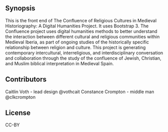 ## Synopsis

This is the front end of The Confluence of Religious Cultures in
Medieval Historiography: A Digital Humanities Project. It uses Bootstrap 3. The Confluence project uses digital humanities methods to better understand the interaction between different cultural and religious communities within Medieval Iberia, as part of ongoing studies of the historically specific relationship between religion and culture. This project is generating contemporary intercultural, interreligious, and interdisciplinary conversation and collaboration through the study of the confluence of Jewish, Christian, and Muslim biblical interpretation in Medieval Spain. 

## Contributors

Caitlin Voth - lead design @vothcait
Constance Crompton - middle man @clkcrompton

## License

CC-BY
